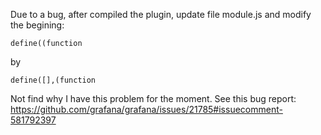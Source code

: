 Due to a bug, after compiled the plugin, update file module.js and modify the begining:

```
define((function
```

by

```
define([],(function
```

Not find why I have this problem for the moment.
See this bug report: https://github.com/grafana/grafana/issues/21785#issuecomment-581792397

